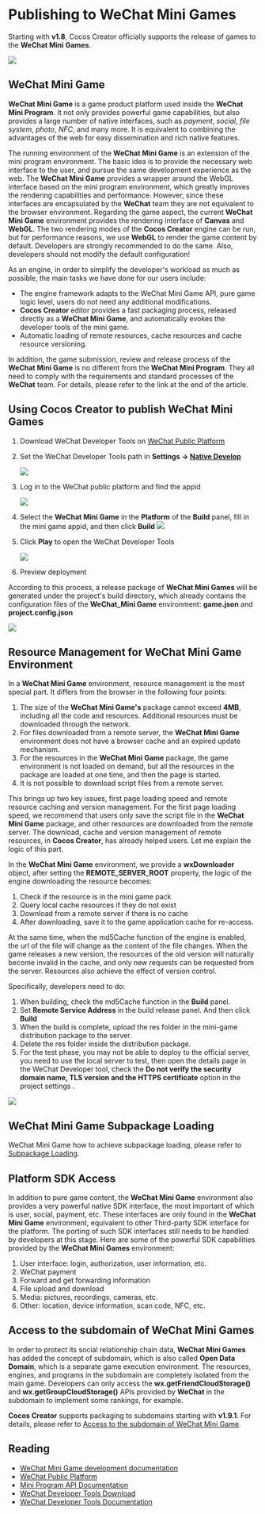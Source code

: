 # Publishing to __WeChat Mini Games__

Starting with __v1.8__, Cocos Creator officially supports the release of games to the **WeChat Mini Games**.

![](./publish-wechatgame/preview.jpeg)

## __WeChat Mini Game__

__WeChat Mini Game__ is a game product platform used inside the __WeChat Mini Program__. It not only provides powerful game capabilities, but also provides a large number of native interfaces, such as *payment*, *social*, *file system*, *photo*, *NFC*, and many more. It is equivalent to combining the advantages of the web for easy dissemination and rich native features.

The running environment of the __WeChat Mini Game__ is an extension of the mini program environment. The basic idea is to provide the necessary web interface to the user, and pursue the same development experience as the web. The __WeChat Mini Game__ provides a wrapper around the WebGL interface based on the mini program environment, which greatly improves the rendering capabilities and performance. However, since these interfaces are encapsulated by the __WeChat__ team they are not equivalent to the browser environment. Regarding the game aspect, the current __WeChat Mini Game__ environment provides the rendering interface of __Canvas__ and __WebGL__. The two rendering modes of the __Cocos Creator__ engine can be run, but for performance reasons, we use __WebGL__ to render the game content by default. Developers are strongly recommended to do the same. Also, developers should not modify the default configuration!

As an engine, in order to simplify the developer's workload as much as possible, the main tasks we have done for our users include:

- The engine framework adapts to the WeChat Mini Game API, pure game logic level, users do not need any additional modifications.
- __Cocos Creator__ editor provides a fast packaging process, released directly as a __WeChat Mini Game__, and automatically evokes the developer tools of the mini game.
- Automatic loading of remote resources, cache resources and cache resource versioning.

In addition, the game submission, review and release process of the __WeChat Mini Game__ is no different from the __WeChat Mini Program__. They all need to comply with the requirements and standard processes of the __WeChat__ team. For details, please refer to the link at the end of the article.

## Using Cocos Creator to publish WeChat Mini Games

1. Download WeChat Developer Tools on [WeChat Public Platform](https://developers.weixin.qq.com/miniprogram/en/dev/devtools/download.html)
2. Set the WeChat Developer Tools path in **Settings -> [Native Develop](../getting-started/basics/editor-panels/preferences.md#native-develop)**

    ![](./publish-wechatgame/preference.JPG)
3. Log in to the WeChat public platform and find the appid

    ![](./publish-wechatgame/appid.jpeg)
4. Select the **WeChat Mini Game** in the **Platform** of the **Build** panel, fill in the mini game appid, and then click **Build**
    ![](./publish-wechatgame/build.jpeg)
5. Click **Play** to open the WeChat Developer Tools

    ![](./publish-wechatgame/tool.jpeg)
6. Preview deployment

According to this process, a release package of __WeChat Mini Games__ will be generated under the project's build directory, which already contains the configuration files of the __WeChat_Mini Game__ environment: __game.json__ and __project.config.json__

![](./publish-wechatgame/package.jpeg)

## Resource Management for WeChat Mini Game Environment

In a __WeChat Mini Game__ environment, resource management is the most special part. It differs from the browser in the following four points:

1. The size of the __WeChat Mini Game's__ package cannot exceed __4MB__, including all the code and resources. Additional resources must be downloaded through the network.
2. For files downloaded from a remote server, the __WeChat Mini Game__ environment does not have a browser cache and an expired update mechanism.
3. For the resources in the __WeChat Mini Game__ package, the game environment is not loaded on demand, but all the resources in the package are loaded at one time, and then the page is started.
4. It is not possible to download script files from a remote server.

This brings up two key issues, first page loading speed and remote resource caching and version management. For the first page loading speed, we recommend that users only save the script file in the __WeChat Mini Game__ package, and other resources are downloaded from the remote server. The download, cache and version management of remote resources, in __Cocos Creator__, has already helped users. Let me explain the logic of this part.

In the __WeChat Mini Game__ environment, we provide a __wxDownloader__ object, after setting the **REMOTE_SERVER_ROOT** property, the logic of the engine downloading the resource becomes:

1. Check if the resource is in the mini game pack
2. Query local cache resources if they do not exist
3. Download from a remote server if there is no cache
4. After downloading, save it to the game application cache for re-access.

At the same time, when the md5Cache function of the engine is enabled, the url of the file will change as the content of the file changes. When the game releases a new version, the resources of the old version will naturally become invalid in the cache, and only new requests can be requested from the server. Resources also achieve the effect of version control.

Specifically, developers need to do:

1. When building, check the md5Cache function in the **Build** panel.
2. Set **Remote Service Address** in the build release panel. And then click **Build**
3. When the build is complete, upload the res folder in the mini-game distribution package to the server.
4. Delete the res folder inside the distribution package.
5. For the test phase, you may not be able to deploy to the official server, you need to use the local server to test, then open the details page in the WeChat Developer tool, check the __Do not verify the security domain name, TLS version and the HTTPS certificate__ option in the project settings .

![](./publish-wechatgame/detail.jpeg)

## WeChat Mini Game Subpackage Loading

WeChat Mini Game how to achieve subpackage loading, please refer to [Subpackage Loading](../scripting/subpackage.md).

## Platform SDK Access

In addition to pure game content, the __WeChat Mini Game__ environment also provides a very powerful native SDK interface, the most important of which is user, social, payment, etc. These interfaces are only found in the __WeChat Mini Game__ environment, equivalent to other Third-party SDK interface for the platform. The porting of such SDK interfaces still needs to be handled by developers at this stage. Here are some of the powerful SDK capabilities provided by the __WeChat Mini Games__ environment:

1. User interface: login, authorization, user information, etc.
2. WeChat payment
3. Forward and get forwarding information
4. File upload and download
5. Media: pictures, recordings, cameras, etc.
6. Other: location, device information, scan code, NFC, etc.

## Access to the subdomain of WeChat Mini Games

In order to protect its social relationship chain data, __WeChat Mini Games__ has added the concept of subdomain, which is also called **Open Data Domain**, which is a separate game execution environment. The resources, engines, and programs in the subdomain are completely isolated from the main game. Developers can only access the __wx.getFriendCloudStorage()__ and __wx.getGroupCloudStorage()__ APIs provided by __WeChat__ in the subdomain to implement some rankings, for example.

__Cocos Creator__ supports packaging to subdomains starting with __v1.9.1__. For details, please refer to [Access to the subdomain of WeChat Mini Game](../publish/publish-wechatgame-sub-domain.md).

## Reading

- [WeChat Mini Game development documentation](https://developers.weixin.qq.com/miniprogram/en/dev/index.html)
- [WeChat Public Platform](https://mp.weixin.qq.com/?lang=en_US)
- [Mini Program API Documentation](https://developers.weixin.qq.com/miniprogram/en/dev/api/index.html)
- [WeChat Developer Tools Download](https://developers.weixin.qq.com/miniprogram/en/dev/devtools/download.html)
- [WeChat Developer Tools Documentation](https://developers.weixin.qq.com/minigame/en/dev/devtools/devtools.html)
